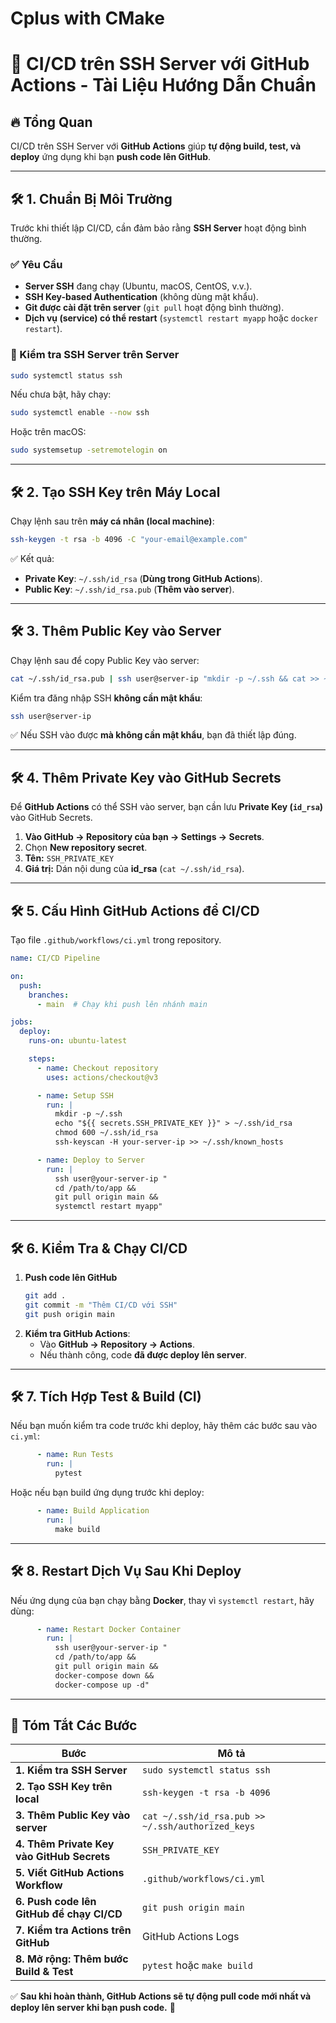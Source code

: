 # Cplus with CMake

# 🚀 CI/CD trên SSH Server với GitHub Actions - Tài Liệu Hướng Dẫn Chuẩn

## 🔥 Tổng Quan
CI/CD trên SSH Server với **GitHub Actions** giúp **tự động build, test, và deploy** ứng dụng khi bạn **push code lên GitHub**.

---

## 🛠 1. Chuẩn Bị Môi Trường
Trước khi thiết lập CI/CD, cần đảm bảo rằng **SSH Server** hoạt động bình thường.

### ✅ Yêu Cầu
- **Server SSH** đang chạy (Ubuntu, macOS, CentOS, v.v.).
- **SSH Key-based Authentication** (không dùng mật khẩu).
- **Git được cài đặt trên server** (`git pull` hoạt động bình thường).
- **Dịch vụ (service) có thể restart** (`systemctl restart myapp` hoặc `docker restart`).

### 📌 Kiểm tra SSH Server trên Server
```sh
sudo systemctl status ssh
```
Nếu chưa bật, hãy chạy:
```sh
sudo systemctl enable --now ssh
```
Hoặc trên macOS:
```sh
sudo systemsetup -setremotelogin on
```

---

## 🛠 2. Tạo SSH Key trên Máy Local
Chạy lệnh sau trên **máy cá nhân (local machine)**:
```sh
ssh-keygen -t rsa -b 4096 -C "your-email@example.com"
```
✅ Kết quả:
- **Private Key**: `~/.ssh/id_rsa` (**Dùng trong GitHub Actions**).
- **Public Key**: `~/.ssh/id_rsa.pub` (**Thêm vào server**).

---

## 🛠 3. Thêm Public Key vào Server
Chạy lệnh sau để copy Public Key vào server:
```sh
cat ~/.ssh/id_rsa.pub | ssh user@server-ip "mkdir -p ~/.ssh && cat >> ~/.ssh/authorized_keys"
```
Kiểm tra đăng nhập SSH **không cần mật khẩu**:
```sh
ssh user@server-ip
```
✅ Nếu SSH vào được **mà không cần mật khẩu**, bạn đã thiết lập đúng.

---

## 🛠 4. Thêm Private Key vào GitHub Secrets
Để **GitHub Actions** có thể SSH vào server, bạn cần lưu **Private Key (`id_rsa`)** vào GitHub Secrets.

1. **Vào GitHub → Repository của bạn → Settings → Secrets**.
2. Chọn **New repository secret**.
3. **Tên:** `SSH_PRIVATE_KEY`
4. **Giá trị:** Dán nội dung của **id_rsa** (`cat ~/.ssh/id_rsa`).

---

## 🛠 5. Cấu Hình GitHub Actions để CI/CD
Tạo file `.github/workflows/ci.yml` trong repository.

```yaml
name: CI/CD Pipeline

on:
  push:
    branches:
      - main  # Chạy khi push lên nhánh main

jobs:
  deploy:
    runs-on: ubuntu-latest

    steps:
      - name: Checkout repository
        uses: actions/checkout@v3

      - name: Setup SSH
        run: |
          mkdir -p ~/.ssh
          echo "${{ secrets.SSH_PRIVATE_KEY }}" > ~/.ssh/id_rsa
          chmod 600 ~/.ssh/id_rsa
          ssh-keyscan -H your-server-ip >> ~/.ssh/known_hosts

      - name: Deploy to Server
        run: |
          ssh user@your-server-ip "
          cd /path/to/app &&
          git pull origin main &&
          systemctl restart myapp"
```

---

## 🛠 6. Kiểm Tra & Chạy CI/CD
1. **Push code lên GitHub**
   ```sh
   git add .
   git commit -m "Thêm CI/CD với SSH"
   git push origin main
   ```
2. **Kiểm tra GitHub Actions**:
   - Vào **GitHub → Repository → Actions**.
   - Nếu thành công, code **đã được deploy lên server**.

---

## 🛠 7. Tích Hợp Test & Build (CI)
Nếu bạn muốn kiểm tra code trước khi deploy, hãy thêm các bước sau vào `ci.yml`:

```yaml
      - name: Run Tests
        run: |
          pytest
```
Hoặc nếu bạn build ứng dụng trước khi deploy:
```yaml
      - name: Build Application
        run: |
          make build
```

---

## 🛠 8. Restart Dịch Vụ Sau Khi Deploy
Nếu ứng dụng của bạn chạy bằng **Docker**, thay vì `systemctl restart`, hãy dùng:
```yaml
      - name: Restart Docker Container
        run: |
          ssh user@your-server-ip "
          cd /path/to/app &&
          git pull origin main &&
          docker-compose down &&
          docker-compose up -d"
```

---

## 📖 Tóm Tắt Các Bước
| **Bước** | **Mô tả** |
|----------|----------|
| **1. Kiểm tra SSH Server** | `sudo systemctl status ssh` |
| **2. Tạo SSH Key trên local** | `ssh-keygen -t rsa -b 4096` |
| **3. Thêm Public Key vào server** | `cat ~/.ssh/id_rsa.pub >> ~/.ssh/authorized_keys` |
| **4. Thêm Private Key vào GitHub Secrets** | `SSH_PRIVATE_KEY` |
| **5. Viết GitHub Actions Workflow** | `.github/workflows/ci.yml` |
| **6. Push code lên GitHub để chạy CI/CD** | `git push origin main` |
| **7. Kiểm tra Actions trên GitHub** | GitHub Actions Logs |
| **8. Mở rộng: Thêm bước Build & Test** | `pytest` hoặc `make build` |

✅ **Sau khi hoàn thành, GitHub Actions sẽ tự động pull code mới nhất và deploy lên server khi bạn push code.** 🚀
